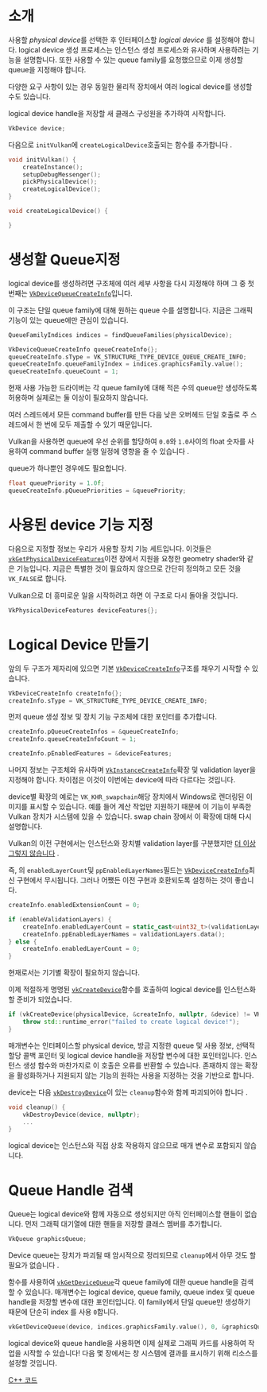# 소개

사용할 *physical device*를 선택한 후 인터페이스할 *logical device* 를 설정해야 합니다. logical device 생성 프로세스는 인스턴스 생성 프로세스와 유사하며 사용하려는 기능을 설명합니다. 또한 사용할 수 있는 queue family를 요청했으므로 이제 생성할 queue을 지정해야 합니다. 

다양한 요구 사항이 있는 경우 동일한 물리적 장치에서 여러 logical device를 생성할 수도 있습니다.

logical device handle을 저장할 새 클래스 구성원을 추가하여 시작합니다.

```c++
VkDevice device;
```

다음으로 `initVulkan`에 `createLogicalDevice`호출되는 함수를 추가합니다 .

```c++
void initVulkan() {
    createInstance();
    setupDebugMessenger();
    pickPhysicalDevice();
    createLogicalDevice();
}

void createLogicalDevice() {

}
```



# 생성할 Queue지정

logical device를 생성하려면 구조체에 여러 세부 사항을 다시 지정해야 하며 그 중 첫 번째는 [`VkDeviceQueueCreateInfo`](https://www.khronos.org/registry/vulkan/specs/1.0/man/html/VkDeviceQueueCreateInfo.html)입니다. 

이 구조는 단일 queue family에 대해 원하는 queue 수를 설명합니다. 지금은 그래픽 기능이 있는 queue에만 관심이 있습니다.

```c++
QueueFamilyIndices indices = findQueueFamilies(physicalDevice);

VkDeviceQueueCreateInfo queueCreateInfo{};
queueCreateInfo.sType = VK_STRUCTURE_TYPE_DEVICE_QUEUE_CREATE_INFO;
queueCreateInfo.queueFamilyIndex = indices.graphicsFamily.value();
queueCreateInfo.queueCount = 1;
```

현재 사용 가능한 드라이버는 각 queue family에 대해 적은 수의 queue만 생성하도록 허용하며 실제로는 둘 이상이 필요하지 않습니다. 

여러 스레드에서 모든 command buffer를 만든 다음 낮은 오버헤드 단일 호출로 주 스레드에서 한 번에 모두 제출할 수 있기 때문입니다.

Vulkan을 사용하면 queue에 우선 순위를 할당하여 `0.0`와 `1.0`사이의 float 숫자를 사용하여 command buffer 실행 일정에 영향을 줄 수 있습니다 . 

queue가 하나뿐인 경우에도 필요합니다.

```c++
float queuePriority = 1.0f;
queueCreateInfo.pQueuePriorities = &queuePriority;
```



# 사용된 device 기능 지정

다음으로 지정할 정보는 우리가 사용할 장치 기능 세트입니다. 이것들은 [`vkGetPhysicalDeviceFeatures`](https://www.khronos.org/registry/vulkan/specs/1.0/man/html/vkGetPhysicalDeviceFeatures.html)이전 장에서 지원을 요청한 geometry shader와 같은 기능입니다. 지금은 특별한 것이 필요하지 않으므로 간단히 정의하고 모든 것을 `VK_FALSE`로 합니다.

 Vulkan으로 더 흥미로운 일을 시작하려고 하면 이 구조로 다시 돌아올 것입니다.

```c++
VkPhysicalDeviceFeatures deviceFeatures{};
```



# Logical Device 만들기

앞의 두 구조가 제자리에 있으면 기본 [`VkDeviceCreateInfo`](https://www.khronos.org/registry/vulkan/specs/1.0/man/html/VkDeviceCreateInfo.html)구조를 채우기 시작할 수 있습니다.

```c++
VkDeviceCreateInfo createInfo{};
createInfo.sType = VK_STRUCTURE_TYPE_DEVICE_CREATE_INFO;
```

먼저 queue 생성 정보 및 장치 기능 구조체에 대한 포인터를 추가합니다.

```c++
createInfo.pQueueCreateInfos = &queueCreateInfo;
createInfo.queueCreateInfoCount = 1;

createInfo.pEnabledFeatures = &deviceFeatures;
```

나머지 정보는 구조체와 유사하며 [`VkInstanceCreateInfo`](https://www.khronos.org/registry/vulkan/specs/1.0/man/html/VkInstanceCreateInfo.html)확장 및 validation layer을 지정해야 합니다. 차이점은 이것이 이번에는 device에 따라 다르다는 것입니다.

device별 확장의 예로는 `VK_KHR_swapchain`해당 장치에서 Windows로 렌더링된 이미지를 표시할 수 있습니다. 예를 들어 계산 작업만 지원하기 때문에 이 기능이 부족한 Vulkan 장치가 시스템에 있을 수 있습니다. swap chain 장에서 이 확장에 대해 다시 설명합니다.

Vulkan의 이전 구현에서는 인스턴스와 장치별 validation layer를 구분했지만 [더 이상 그렇지 않습니다](https://www.khronos.org/registry/vulkan/specs/1.3-extensions/html/chap40.html#extendingvulkan-layers-devicelayerdeprecation) . 

즉, 의 `enabledLayerCount`및 `ppEnabledLayerNames`필드는 [`VkDeviceCreateInfo`](https://www.khronos.org/registry/vulkan/specs/1.0/man/html/VkDeviceCreateInfo.html)최신 구현에서 무시됩니다. 그러나 어쨌든 이전 구현과 호환되도록 설정하는 것이 좋습니다.

```c++
createInfo.enabledExtensionCount = 0;

if (enableValidationLayers) {
    createInfo.enabledLayerCount = static_cast<uint32_t>(validationLayers.size());
    createInfo.ppEnabledLayerNames = validationLayers.data();
} else {
    createInfo.enabledLayerCount = 0;
}
```

현재로서는 기기별 확장이 필요하지 않습니다.

이제 적절하게 명명된 [`vkCreateDevice`](https://www.khronos.org/registry/vulkan/specs/1.0/man/html/vkCreateDevice.html)함수를 호출하여 logical device를 인스턴스화할 준비가 되었습니다.

```c++
if (vkCreateDevice(physicalDevice, &createInfo, nullptr, &device) != VK_SUCCESS) {
    throw std::runtime_error("failed to create logical device!");
}
```

매개변수는 인터페이스할 physical device, 방금 지정한 queue 및 사용 정보, 선택적 할당 콜백 포인터 및 logical device handle을 저장할 변수에 대한 포인터입니다. 인스턴스 생성 함수와 마찬가지로 이 호출은 오류를 반환할 수 있습니다. 존재하지 않는 확장을 활성화하거나 지원되지 않는 기능의 원하는 사용을 지정하는 것을 기반으로 합니다.

device는 다음 [`vkDestroyDevice`](https://www.khronos.org/registry/vulkan/specs/1.0/man/html/vkDestroyDevice.html)이 있는 `cleanup`함수와 함께 파괴되어야 합니다 .

```c++
void cleanup() {
    vkDestroyDevice(device, nullptr);
    ...
}
```

logical device는 인스턴스와 직접 상호 작용하지 않으므로 매개 변수로 포함되지 않습니다.



# Queue Handle 검색

Queue는 logical device와 함께 자동으로 생성되지만 아직 인터페이스할 핸들이 없습니다. 먼저 그래픽 대기열에 대한 핸들을 저장할 클래스 멤버를 추가합니다.

```c++
VkQueue graphicsQueue;
```

Device queue는 장치가 파괴될 때 암시적으로 정리되므로 `cleanup`에서 아무 것도 할 필요가 없습니다 .

함수를 사용하여 [`vkGetDeviceQueue`](https://www.khronos.org/registry/vulkan/specs/1.0/man/html/vkGetDeviceQueue.html)각 queue family에 대한 queue handle을 검색할 수 있습니다. 매개변수는 logical device, queue family, queue index 및 queue handle을 저장할 변수에 대한 포인터입니다. 이 family에서 단일 queue만 생성하기 때문에 단순히 index 를 사용 `0`합니다.

```c++
vkGetDeviceQueue(device, indices.graphicsFamily.value(), 0, &graphicsQueue);
```

logical device와 queue handle을 사용하면 이제 실제로 그래픽 카드를 사용하여 작업을 시작할 수 있습니다! 다음 몇 장에서는 창 시스템에 결과를 표시하기 위해 리소스를 설정할 것입니다.

[C++ 코드](https://vulkan-tutorial.com/code/04_logical_device.cpp)



















